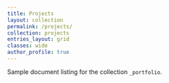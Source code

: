 ```yaml
---
title: Projects
layout: collection
permalink: /projects/
collection: projects
entries_layout: grid
classes: wide
author_profile: true
---
```


Sample document listing for the collection `_portfolio`.